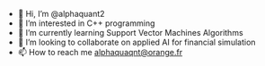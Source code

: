 - 👋 Hi, I’m @alphaquant2
- 👀 I’m interested in C++ programming
- 🌱 I’m currently learning Support Vector Machines Algorithms
- 💞️ I’m looking to collaborate on applied AI for financial simulation
- 📫 How to reach me alphaquaqnt@orange.fr

<!---
alphaquant2/alphaquant2 is a ✨ special ✨ repository because its `README.md` (this file) appears on your GitHub profile.
You can click the Preview link to take a look at your changes.
--->
